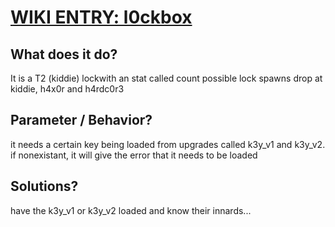 # [WIKI ENTRY: l0ckbox](https://wiki.hackmud.com/upgrades/locks/l0ckbox)


## What does it do?

It is a T2 (kiddie) lockwith an stat called count
possible lock spawns drop at kiddie, h4x0r and h4rdc0r3


## Parameter / Behavior?

it needs a certain key being loaded from upgrades called k3y_v1 and k3y_v2.
if nonexistant, it will give the error that it needs to be loaded


## Solutions?

have the k3y_v1 or k3y_v2 loaded and know their innards...